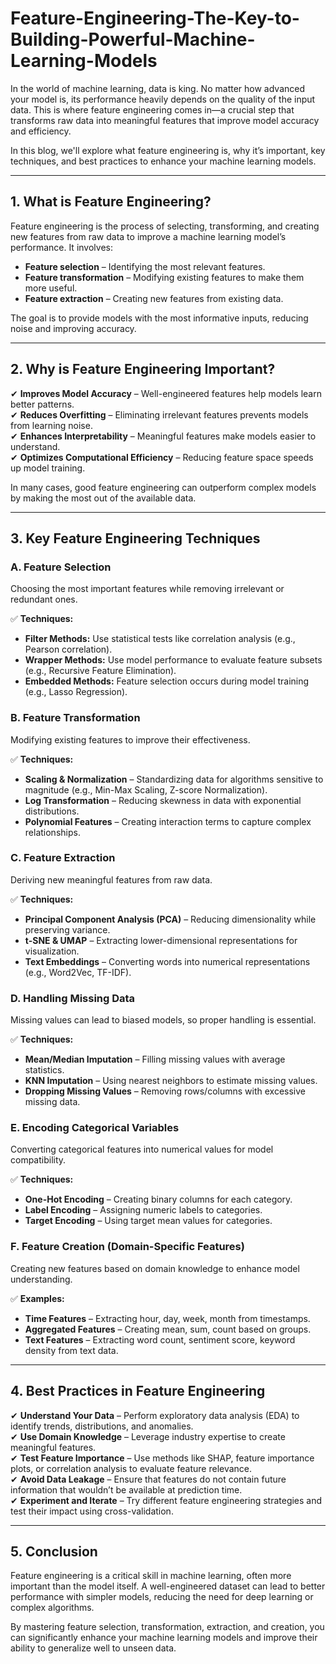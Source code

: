 # Feature-Engineering-The-Key-to-Building-Powerful-Machine-Learning-Models

In the world of machine learning, data is king. No matter how advanced your model is, its performance heavily depends on the quality of the input data. This is where feature engineering comes in—a crucial step that transforms raw data into meaningful features that improve model accuracy and efficiency.

In this blog, we'll explore what feature engineering is, why it’s important, key techniques, and best practices to enhance your machine learning models.

---

## 1. What is Feature Engineering?

Feature engineering is the process of selecting, transforming, and creating new features from raw data to improve a machine learning model’s performance. It involves:

- **Feature selection** – Identifying the most relevant features.
- **Feature transformation** – Modifying existing features to make them more useful.
- **Feature extraction** – Creating new features from existing data.

The goal is to provide models with the most informative inputs, reducing noise and improving accuracy.

---

## 2. Why is Feature Engineering Important?

✔ **Improves Model Accuracy** – Well-engineered features help models learn better patterns.  
✔ **Reduces Overfitting** – Eliminating irrelevant features prevents models from learning noise.  
✔ **Enhances Interpretability** – Meaningful features make models easier to understand.  
✔ **Optimizes Computational Efficiency** – Reducing feature space speeds up model training.  

In many cases, good feature engineering can outperform complex models by making the most out of the available data.

---

## 3. Key Feature Engineering Techniques

### A. Feature Selection

Choosing the most important features while removing irrelevant or redundant ones.

✅ **Techniques:**

- **Filter Methods:** Use statistical tests like correlation analysis (e.g., Pearson correlation).
- **Wrapper Methods:** Use model performance to evaluate feature subsets (e.g., Recursive Feature Elimination).
- **Embedded Methods:** Feature selection occurs during model training (e.g., Lasso Regression).

### B. Feature Transformation

Modifying existing features to improve their effectiveness.

✅ **Techniques:**

- **Scaling & Normalization** – Standardizing data for algorithms sensitive to magnitude (e.g., Min-Max Scaling, Z-score Normalization).
- **Log Transformation** – Reducing skewness in data with exponential distributions.
- **Polynomial Features** – Creating interaction terms to capture complex relationships.

### C. Feature Extraction

Deriving new meaningful features from raw data.

✅ **Techniques:**

- **Principal Component Analysis (PCA)** – Reducing dimensionality while preserving variance.
- **t-SNE & UMAP** – Extracting lower-dimensional representations for visualization.
- **Text Embeddings** – Converting words into numerical representations (e.g., Word2Vec, TF-IDF).

### D. Handling Missing Data

Missing values can lead to biased models, so proper handling is essential.

✅ **Techniques:**

- **Mean/Median Imputation** – Filling missing values with average statistics.
- **KNN Imputation** – Using nearest neighbors to estimate missing values.
- **Dropping Missing Values** – Removing rows/columns with excessive missing data.

### E. Encoding Categorical Variables

Converting categorical features into numerical values for model compatibility.

✅ **Techniques:**

- **One-Hot Encoding** – Creating binary columns for each category.
- **Label Encoding** – Assigning numeric labels to categories.
- **Target Encoding** – Using target mean values for categories.

### F. Feature Creation (Domain-Specific Features)

Creating new features based on domain knowledge to enhance model understanding.

✅ **Examples:**

- **Time Features** – Extracting hour, day, week, month from timestamps.
- **Aggregated Features** – Creating mean, sum, count based on groups.
- **Text Features** – Extracting word count, sentiment score, keyword density from text data.

---

## 4. Best Practices in Feature Engineering

✔ **Understand Your Data** – Perform exploratory data analysis (EDA) to identify trends, distributions, and anomalies.  
✔ **Use Domain Knowledge** – Leverage industry expertise to create meaningful features.  
✔ **Test Feature Importance** – Use methods like SHAP, feature importance plots, or correlation analysis to evaluate feature relevance.  
✔ **Avoid Data Leakage** – Ensure that features do not contain future information that wouldn’t be available at prediction time.  
✔ **Experiment and Iterate** – Try different feature engineering strategies and test their impact using cross-validation.

---

## 5. Conclusion

Feature engineering is a critical skill in machine learning, often more important than the model itself. A well-engineered dataset can lead to better performance with simpler models, reducing the need for deep learning or complex algorithms.

By mastering feature selection, transformation, extraction, and creation, you can significantly enhance your machine learning models and improve their ability to generalize well to unseen data.
